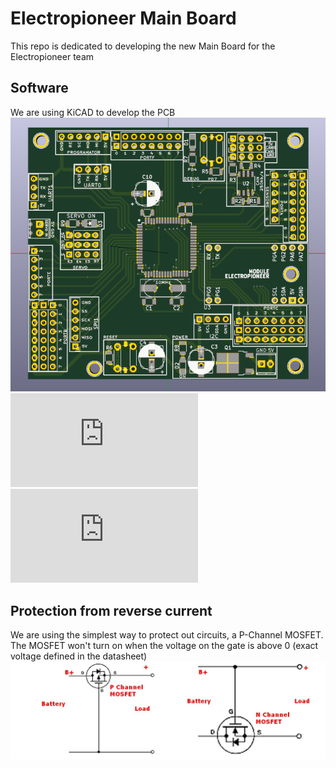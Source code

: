 # Electropioneer Main Board 
This repo is dedicated to developing the new Main Board for the Electropioneer team
## Software
We are using KiCAD to develop the PCB
![3D image](https://github.com/Elektropioneer/MainBoardV2/blob/dev/Pics/3d.png)
![PCB PDF](https://github.com/Elektropioneer/MainBoardV2/blob/dev/PDF/mainboard_pcb.pdf)
![SCHEMATIC PDF](https://github.com/Elektropioneer/MainBoardV2/blob/dev/PDF/mainboard.pdf)

## Protection from reverse current
We are using the simplest way to protect out circuits, a P-Channel MOSFET.
The MOSFET won't turn on when the voltage on the gate is above 0 (exact voltage defined in the datasheet)
![Protection](https://github.com/Elektropioneer/MainBoardV2/blob/master/Pics/protection_mosfet.jpg)
